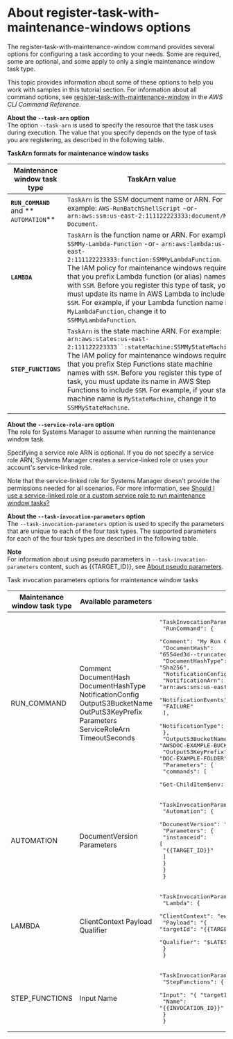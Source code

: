 # About register\-task\-with\-maintenance\-windows options<a name="mw-cli-task-options"></a>

The register\-task\-with\-maintenance\-window command provides several options for configuring a task according to your needs\. Some are required, some are optional, and some apply to only a single maintenance window task type\.

This topic provides information about some of these options to help you work with samples in this tutorial section\. For information about all command options, see [register\-task\-with\-maintenance\-window](https://docs.aws.amazon.com/cli/latest/reference/ssm/register-task-with-maintenance-window.html) in the *AWS CLI Command Reference*\.

**About the `--task-arn` option**  
The option `--task-arn` is used to specify the resource that the task uses during execution\. The value that you specify depends on the type of task you are registering, as described in the following table\.


**TaskArn formats for maintenance window tasks**  

| Maintenance window task type | TaskArn value | 
| --- | --- | 
|  **`RUN_COMMAND`** and ** `AUTOMATION`**  |  `TaskArn` is the SSM document name or ARN\. For example:  `AWS-RunBatchShellScript`  \-or\- `arn:aws:ssm:us-east-2:111122223333:document/My-Document`\.  | 
|  **`LAMBDA`**  |  `TaskArn` is the function name or ARN\. For example:  `SSMMy-Lambda-Function` \-or\- `arn:aws:lambda:us-east-2:111122223333:function:SSMMyLambdaFunction`\.  The IAM policy for maintenance windows requires that you prefix Lambda function \(or alias\) names with `SSM`\. Before you register this type of task, you must update its name in AWS Lambda to include `SSM`\. For example, if your Lambda function name is `MyLambdaFunction`, change it to `SSMMyLambdaFunction`\.   | 
|  **`STEP_FUNCTIONS`**  |  `TaskArn` is the state machine ARN\. For example:  `arn:aws:states:us-east-2:111122223333``:stateMachine:SSMMyStateMachine`\.  The IAM policy for maintenance windows requires that you prefix Step Functions state machine names with `SSM`\. Before you register this type of task, you must update its name in AWS Step Functions to include `SSM`\. For example, if your state machine name is `MyStateMachine`, change it to `SSMMyStateMachine`\.   | 

**About the `--service-role-arn` option**  
The role for Systems Manager to assume when running the maintenance window task\.

Specifying a service role ARN is optional\. If you do not specify a service role ARN, Systems Manager creates a service\-linked role or uses your account's service\-linked role\. 

Note that the service\-linked role for Systems Manager doesn't provide the permissions needed for all scenarios\. For more information, see [Should I use a service\-linked role or a custom service role to run maintenance window tasks?](sysman-maintenance-permissions.md#maintenance-window-tasks-service-role)

**About the `--task-invocation-parameters` option**  
The `--task-invocation-parameters` option is used to specify the parameters that are unique to each of the four task types\. The supported parameters for each of the four task types are described in the following table\.

**Note**  
For information about using pseudo parameters in `--task-invocation-parameters` content, such as \{\{TARGET\_ID\}\}, see [About pseudo parameters](mw-cli-register-tasks-parameters.md)\. 

Task invocation parameters options for maintenance window tasks


| Maintenance window task type | Available parameters  | Example | 
| --- | --- | --- | 
|  RUN\_COMMAND  |  Comment  DocumentHash  DocumentHashType  NotificationConfig  OutputS3BucketName  OutPutS3KeyPrefix  Parameters  ServiceRoleArn  TimeoutSeconds  |  <pre>"TaskInvocationParameters": {<br />        "RunCommand": {<br />            "Comment": "My Run Command task comment",<br />            "DocumentHash": "6554ed3d--truncated--5EXAMPLE",<br />            "DocumentHashType": "Sha256",<br />            "NotificationConfig": {<br />                "NotificationArn": "arn:aws:sns:us-east-2:123456789012:my-sns-topic-name",<br />                "NotificationEvents": [<br />                    "FAILURE"<br />                ],<br />                "NotificationType": "Invocation"<br />            },<br />            "OutputS3BucketName": "AWSDOC-EXAMPLE-BUCKET",<br />            "OutputS3KeyPrefix": "DOC-EXAMPLE-FOLDER",<br />            "Parameters": {<br />                "commands": [<br />                    "Get-ChildItem$env: temp-Recurse|Remove-Item-Recurse-force"<br />                ]<br />            },<br />            "ServiceRoleArn": "arn:aws:iam::123456789012:role/MyMaintenanceWindowServiceRole",<br />            "TimeoutSeconds": 3600<br />        }<br />    }</pre>  | 
|  AUTOMATION  |  DocumentVersion Parameters  |  <pre>"TaskInvocationParameters": {<br />        "Automation": {<br />            "DocumentVersion": "3",<br />            "Parameters": {<br />                "instanceid": [<br />                    "{{TARGET_ID}}"<br />                ]<br />            }<br />        }<br />    }</pre>  | 
|  LAMBDA  |  ClientContext Payload Qualifier  |  <pre>"TaskInvocationParameters": {<br />        "Lambda": {<br />            "ClientContext": "ew0KICAi--truncated--0KIEXAMPLE",<br />            "Payload": "{ \"targetId\": \"{{TARGET_ID}}\", \"targetType\": \"{{TARGET_TYPE}}\" }",<br />            "Qualifier": "$LATEST"<br />        }<br />    }</pre>  | 
|  STEP\_FUNCTIONS  |  Input Name  |  <pre>"TaskInvocationParameters": {<br />        "StepFunctions": {<br />            "Input": "{ \"targetId\": \"{{TARGET_ID}}\" }",<br />            "Name": "{{INVOCATION_ID}}"<br />        }<br />    }</pre>  | 